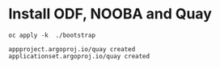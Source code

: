 # Install ODF, NOOBA and Quay


```
oc apply -k  ./bootstrap

appproject.argoproj.io/quay created
applicationset.argoproj.io/quay created
```
